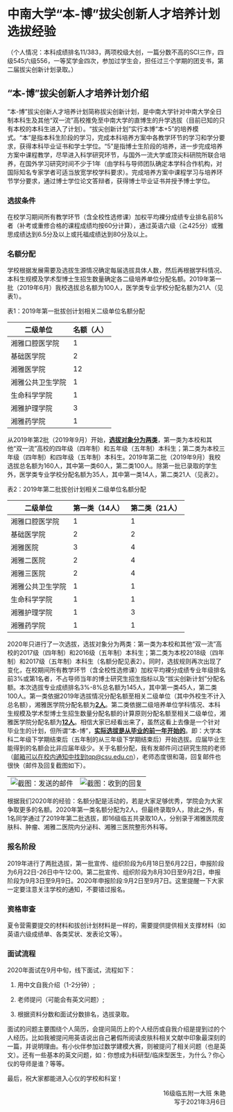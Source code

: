 # 中南大学“本-博”拔尖创新人才培养计划选拔经验

（个人情况：本科成绩排名11/383，两项校级大创，一篇分数不高的SCI三作，四级545六级556，一等奖学金四次，参加过学生会，担任过三个学期的团支书，第二届拔尖创新计划录取。）

## “本-博”拔尖创新人才培养计划介绍

“本-博”拔尖创新人才培养计划简称拔尖创新计划，是中南大学针对中南大学全日制本科生及其他“双一流”高校推免至中南大学的直博生的升学选拔（目前已知的只有本校的本科生进入了计划）。“拔尖创新计划”实行本博“本+5”的培养模式。“本”是指本科生阶段的学习，完成本科培养方案中各教学环节的学习和学分要求，获得本科毕业证书和学士学位。“5”是指博士生阶段的培养，进一步完成培养方案中课程教学，尽早进入科学研究环节，与国外一流大学或顶尖科研院所联合培养，在国外学习研究时间不少于1年（由学科与导师团队确定本学科合作机构，对国际知名专家学者可适当放宽学校学科要求）。完成培养方案中课程学习与培养环节学分要求，通过博士学位论文答辩者，获得博士毕业证书并授予博士学位。

### 选拔条件

在校学习期间所有教学环节（含全校性选修课）加权平均裸分成绩专业排名前8%者（补考或重修合格的课程成绩均按60分计算），通过英语六级（≧425分）或雅思成绩达到6.5分及以上或托福成绩达到80分及以上。

### 名额分配

学校根据发展需要及选拔生源情况确定每届选拔具体人数，然后再根据学科情况、本科生规模及学术型博士生招生数量确定各二级培养单位分配名额。2019年第一批（2019年6月）我校选拔总名额为100人，医学类专业学校分配名额为21人（见表1）。

表1：2019年第一批拔创计划相关二级单位名额分配

|二级单位|名额（人）|
|----|----|
|湘雅口腔医学院|1|
|基础医学院|2|
|湘雅医学院|12|
|湘雅公共卫生学院|1|
|生命科学学院|1|
|湘雅护理学院|3|
|湘雅药学院|1|

从2019年第2批（2019年9月）开始，<u>**选拔对象分为两类**</u>，第一类为本校和其他“双一流”高校的四年级（四年制）和五年级（五年制）本科生；第二类为本校三年级（四年制）和四年级（五年制）本科生。2019年第二批（2019年9月）我校选拔总名额为160人，其中第一类60人，第二类100人。除第一批已录取的学生外，医学类专业学校分配名额为35人，其中第一类14人，第二类21人（见表2）。

表2：2019年第二批拔创计划相关二级单位名额分配

|二级单位|第一类（14人）|第二类（21人）|
|----|----|----|
|湘雅口腔医学院|1|1|
|基础医学院|2|2|
|湘雅医院|3|4|
|湘雅二医院|2|4|
|湘雅三医院|2|4|
|湘雅公共卫生学院|1|1|
|生命科学学院|1|1|
|湘雅护理学院|1|3|
|湘雅药学院|1|1|

2020年只进行了一次选拔，选拔对象分为两类：第一类为本校和其他“双一流”高校的2017级（四年制）和2016级（五年制）本科生；第二类为本校2018级（四年制）和2017级（五年制）本科生（名额分配见表2）。同时，选拔规则再次出现了变化，在校期间所有教学环节（含全校性选修课）加权平均裸分成绩专业年级排名前3%或第1名者，不占导师当年的博士研究生招生指标以及“拔尖创新计划”分配名额。本次选拔专业成绩排名3%-8%总名额为145人，其中第一类45人，第二类100人。第一类依据2019年选拔情况分配名额至相关二级单位（其中外校生不计入总名额），湘雅医学院分配名额为<u>**2人**</u>。第二类依据二级培养单位学科情况、本科生规模及学术型博士生招生数量分配名额的计算原则分配名额至相关二级单位，湘雅医学院分配名额为<u>**12人**</u>。相信大家已经看出来了，虽然这看上去像是一个针对毕业生的计划，但所谓“本-博”，<u>**实际选拔是从毕业的前一年开始的**</u>。即：大学本科二年级下学期结束后（五年制的从三年级下学期结束后）开始选拔。应届毕业生能得到的名额会比非应届年级少。关于名额分配，我有发邮件问过研究生院的老师（邮箱可以在校内通知中找到tqp@csu.edu.cn），老师态度很和蔼，回复邮件也很快（邮件及回复截图如下）。

<table style="border-collapse:collapse;border:none;margin-bottom:0;">
    <tr style="border-collapse:collapse;border:none;">
        <td style="border-collapse:collapse;border:none;">
            <div align=center>
                <img src="https://gitee.com/zcx980605/Survive_XYSM_dev/raw/master/Image/Ch5_10_1.jpeg" alt="截图：发送的邮件">
            </div>
        </td>
        <td style="border-collapse:collapse;border:none;">
            <div align=center>
                <img src="https://gitee.com/zcx980605/Survive_XYSM_dev/raw/master/Image/Ch5_10_2.jpeg" alt="截图：收到的回复">
            </div>
        </td>
    </tr>
</table>

根据我们2020年的经验：名额分配是活动的，若是大家足够优秀，学院会为大家争取更多的名额。2020年第一类名额分配为2人，但最终录取9人，除此之外，有1名同学通过了2019年第二批选拔，即16级临五共录取10人，分别录于湘雅医院皮肤科、肿瘤、湘雅二医院内分泌科、湘雅三医院整形外科等。

### 报名阶段

2019年进行了两批选拔，第一批宣传、组织阶段为6月18日至6月22日，申报阶段为6月22日-26日中午12:00。第二批宣传、组织阶段为8月30日至9月2日，申报阶段为9月3日至9月9日。2020年申报阶段:9月2日至9月7日。这里提醒一下大家一定要注意关注学校的通知，不要错过报名。

### 资格审查

夏令营需要提交的材料和拔创计划材料是一样的，需要提供提供相关支撑材料（如英语六级成绩单、各类奖状、发表论文等）。

### 面试流程

2020年面试在9月中旬，线下面试，流程如下：

1. 用中文自我介绍（1-2分钟）;

2. 老师提问（可能会有英文问题）;

3. 根据资料分数和面试分数排名，选拔录取。

面试的问题主要围绕个人简历，会提问简历上的个人经历或自我介绍是提到过的个人经历。比如我被提问用英语说出自己暑假所阅读皮肤科相关文献中印象最深刻的一篇，并说明理由。有小伙伴参加过数学建模大赛，则被提问了相关问题（也是英文）。还有一些基本的英文问题，如：你想成为科研型/临床型医生，为什么？你心仪的导师是谁？等等。

最后，祝大家都能进入心仪的学校和科室！

<p align="right">16级临五附一大班 朱艳<br/>写于2021年3月6日</p>